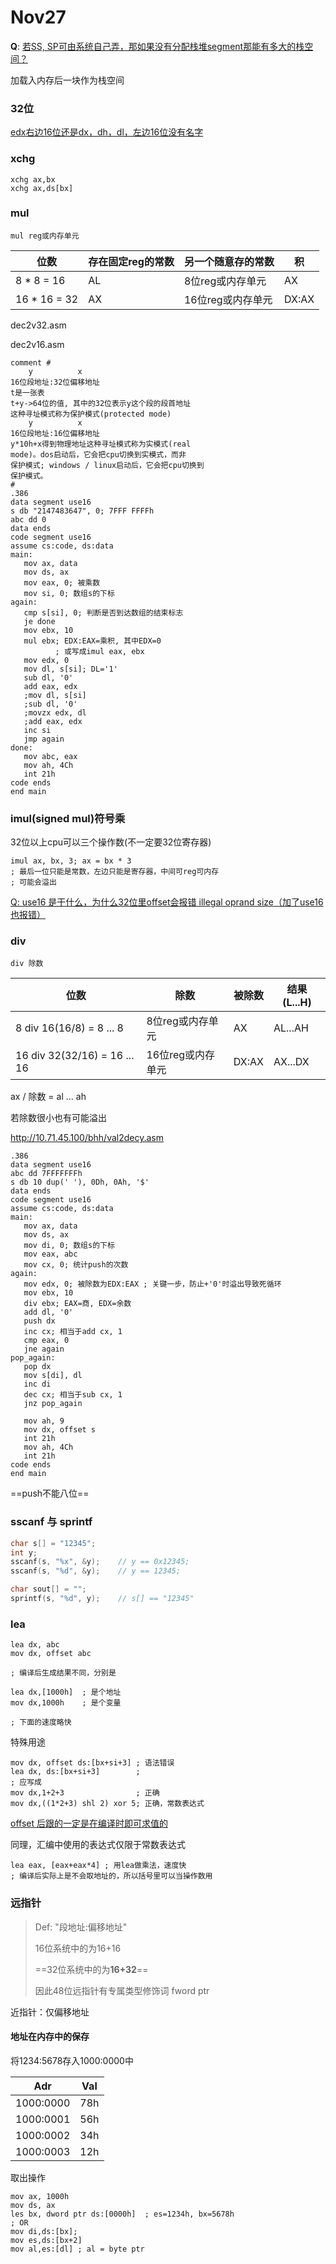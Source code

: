 # Nov27

**Q**: <u>若SS, SP可由系统自己弄，那如果没有分配栈堆segment那能有多大的栈空间？</u>

加载入内存后一块作为栈空间



### 32位

<u>edx右边16位还是dx，dh，dl，左边16位没有名字</u>





### xchg

```assembly
xchg ax,bx
xchg ax,ds[bx]
```





### mul

`mul reg或内存单元`

| 位数         | 存在固定reg的常数 | 另一个随意存的常数 | 积    |
| ------------ | ----------------- | ------------------ | ----- |
| 8 * 8 = 16   | AL                | 8位reg或内存单元   | AX    |
| 16 * 16 = 32 | AX                | 16位reg或内存单元  | DX:AX |

dec2v32.asm

dec2v16.asm

```assembly
comment #
    y          x
16位段地址:32位偏移地址
t是一张表
t+y->64位的值, 其中的32位表示y这个段的段首地址
这种寻址模式称为保护模式(protected mode)
    y          x
16位段地址:16位偏移地址
y*10h+x得到物理地址这种寻址模式称为实模式(real
mode)。dos启动后，它会把cpu切换到实模式，而非
保护模式; windows / linux启动后，它会把cpu切换到
保护模式。
#
.386
data segment use16
s db "2147483647", 0; 7FFF FFFFh
abc dd 0
data ends
code segment use16
assume cs:code, ds:data
main:
   mov ax, data
   mov ds, ax
   mov eax, 0; 被乘数
   mov si, 0; 数组s的下标
again:
   cmp s[si], 0; 判断是否到达数组的结束标志
   je done
   mov ebx, 10
   mul ebx; EDX:EAX=乘积, 其中EDX=0
          ; 或写成imul eax, ebx
   mov edx, 0
   mov dl, s[si]; DL='1'
   sub dl, '0'
   add eax, edx
   ;mov dl, s[si]
   ;sub dl, '0'
   ;movzx edx, dl
   ;add eax, edx
   inc si
   jmp again
done:
   mov abc, eax
   mov ah, 4Ch
   int 21h
code ends
end main
```





### imul(signed mul)符号乘



32位以上cpu可以三个操作数(不一定要32位寄存器)

```assembly
imul ax, bx, 3; ax = bx * 3
; 最后一位只能是常数，左边只能是寄存器，中间可reg可内存
; 可能会溢出
```



<u>Q: use16 是干什么，为什么32位里offset会报错 illegal oprand size（加了use16也报错）</u>





### div

`div 除数`

| 位数                         | 除数              | 被除数 | 结果(L...H) |
| ---------------------------- | ----------------- | ------ | ----------- |
| 8 div 16(16/8) = 8 ... 8     | 8位reg或内存单元  | AX     | AL...AH     |
| 16 div 32(32/16) = 16 ... 16 | 16位reg或内存单元 | DX:AX  | AX...DX     |

ax / 除数 = al ... ah

若除数很小也有可能溢出

http://10.71.45.100/bhh/val2decy.asm

```assembly
.386
data segment use16
abc dd 7FFFFFFFh
s db 10 dup(' '), 0Dh, 0Ah, '$'
data ends
code segment use16
assume cs:code, ds:data
main:
   mov ax, data
   mov ds, ax
   mov di, 0; 数组s的下标
   mov eax, abc
   mov cx, 0; 统计push的次数
again:
   mov edx, 0; 被除数为EDX:EAX ; 关键一步，防止+'0'时溢出导致死循环
   mov ebx, 10
   div ebx; EAX=商, EDX=余数
   add dl, '0'
   push dx
   inc cx; 相当于add cx, 1
   cmp eax, 0
   jne again
pop_again:
   pop dx
   mov s[di], dl
   inc di
   dec cx; 相当于sub cx, 1
   jnz pop_again

   mov ah, 9
   mov dx, offset s
   int 21h
   mov ah, 4Ch
   int 21h
code ends
end main
```





==push不能八位==



### sscanf 与 sprintf

```c
char s[] = "12345";
int y;
sscanf(s, "%x", &y);	// y == 0x12345;
sscanf(s, "%d", &y);	// y == 12345;

char sout[] = "";
sprintf(s, "%d", y);	// s[] == "12345"
```



### lea

```assembly
lea dx, abc
mov dx, offset abc

; 编译后生成结果不同，分别是

lea dx,[1000h]  ; 是个地址
mov dx,1000h    ; 是个变量

; 下面的速度略快
```

特殊用途

```assembly
mov dx, offset ds:[bx+si+3] ; 语法错误
lea dx, ds:[bx+si+3]        ;
; 应写成
mov dx,1+2+3                ; 正确
mov dx,((1*2+3) shl 2) xor 5; 正确，常数表达式
```

<u>offset 后跟的一定是在编译时即可求值的</u>

同理，汇编中使用的表达式仅限于常数表达式

```assembly
lea eax, [eax+eax*4] ; 用lea做乘法，速度快
; 编译后实际上是不会取地址的，所以括号里可以当操作数用
```



### 远指针

> Def: "段地址:偏移地址"
>
> 16位系统中的为16+16
>
> ==32位系统中的为**16+32**==
>
> 因此48位远指针有专属类型修饰词 fword ptr

近指针：仅偏移地址

#### 地址在内存中的保存

将1234:5678存入1000:0000中

| Adr       | Val  |
| --------- | ---- |
| 1000:0000 | 78h  |
| 1000:0001 | 56h  |
| 1000:0002 | 34h  |
| 1000:0003 | 12h  |

取出操作

```assembly
mov ax, 1000h
mov ds, ax
les bx, dword ptr ds:[0000h]  ; es=1234h, bx=5678h
; OR
mov di,ds:[bx];
mov es,ds:[bx+2]
mov al,es:[dl] ; al = byte ptr
```

